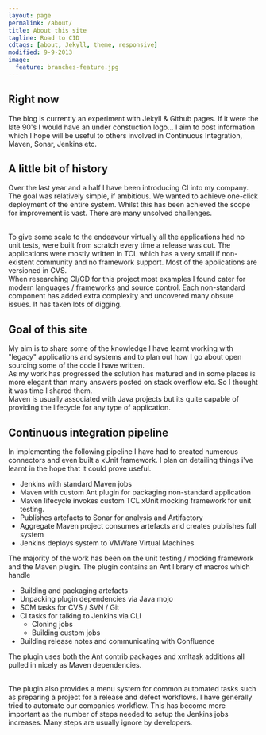 ```yaml
---
layout: page
permalink: /about/
title: About this site
tagline: Road to CID
cdtags: [about, Jekyll, theme, responsive]
modified: 9-9-2013
image:
  feature: branches-feature.jpg
---
```

## Right now

The blog is currently an experiment with Jekyll & Github pages. If it were the late 90's I would have an under constuction logo... I aim to post information which I hope will be useful to others 
involved in Continuous Integration, Maven, Sonar, Jenkins etc. 

## A little bit of history

Over the last year and a half I have been introducing CI into my company. The goal was relatively simple, if ambitious. We wanted to achieve
one-click deployment of the entire system. Whilst this has been achieved the scope for improvement is vast. There are many unsolved challenges.

<br/>
To give some scale to the endeavour virtually all the applications had no unit tests, were built from scratch every time a release was cut. The applications
were mostly written in TCL which has a very small if non-existent community and no framework support. Most of the applications are versioned in CVS.

<br/>
When researching CI/CD for this project most examples I found cater for modern languages / frameworks and source control. Each non-standard component has added extra
complexity and uncovered many obsure issues. It has taken lots of digging.


## Goal of this site
My aim is to share some of the knowledge I have learnt working with "legacy" applications and systems and to plan out how I go about open sourcing some of the code I have written.
<br/>
As my work has progressed the solution has matured and in some places is more elegant than many answers posted on stack overflow etc. So I thought it was time I shared them.
<br/>
Maven is usually associated with Java projects but its quite capable of providing the lifecycle for any type of application.

## Continuous integration pipeline
In implementing the following pipeline I have had to created numerous connectors and even built a xUnit framework. I plan on detailing things i've learnt in the hope
that it could prove useful.

* Jenkins with standard Maven jobs
* Maven with custom Ant plugin for packaging non-standard application
* Maven lifecycle invokes custom TCL xUnit mocking framework for unit testing.
* Publishes artefacts to Sonar for analysis and Artifactory
* Aggregate Maven project consumes artefacts and creates publishes full system
* Jenkins deploys system to VMWare Virtual Machines

The majority of the work has been on the unit testing / mocking framework and the Maven plugin. The plugin contains an Ant library of macros which handle

* Building and packaging artefacts
* Unpacking plugin dependencies via Java mojo
* SCM tasks for CVS / SVN / Git
* CI tasks for talking to Jenkins via CLI
  * Cloning jobs
  * Building custom jobs
* Building release notes and communicating with Confluence

The plugin uses both the Ant contrib packages and xmltask additions all pulled in nicely as Maven dependencies.

<br/>
The plugin also provides a menu system for common automated tasks such as preparing a project for a release and defect workflows. I have generally tried to
automate our companies workflow. This has become more important as the number of steps needed to setup the Jenkins jobs increases. Many steps are usually ignore by
developers.
